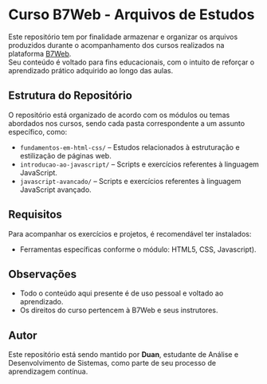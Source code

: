 # Curso B7Web - Arquivos de Estudos

Este repositório tem por finalidade armazenar e organizar os arquivos produzidos durante o acompanhamento dos cursos realizados na plataforma [B7Web](https://b7web.com.br).  
Seu conteúdo é voltado para fins educacionais, com o intuito de reforçar o aprendizado prático adquirido ao longo das aulas.

## Estrutura do Repositório

O repositório está organizado de acordo com os módulos ou temas abordados nos cursos, sendo cada pasta correspondente a um assunto específico, como:

- `fundamentos-em-html-css/` – Estudos relacionados à estruturação e estilização de páginas web.
- `introducao-ao-javascript/` – Scripts e exercícios referentes à linguagem JavaScript.
- `javascript-avancado/` – Scripts e exercícios referentes à linguagem JavaScript avançado.

## Requisitos

Para acompanhar os exercícios e projetos, é recomendável ter instalados:

- Ferramentas específicas conforme o módulo: HTML5, CSS, Javascript).

## Observações

- Todo o conteúdo aqui presente é de uso pessoal e voltado ao aprendizado.
- Os direitos do curso pertencem à B7Web e seus instrutores.

## Autor

Este repositório está sendo mantido por **Duan**, estudante de Análise e Desenvolvimento de Sistemas, como parte de seu processo de aprendizagem contínua.
